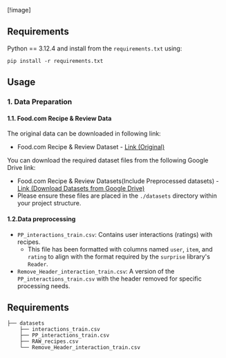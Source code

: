 
 [!image]


## Requirements

Python == 3.12.4 and install from the ```requirements.txt``` using:
```angular2html
pip install -r requirements.txt
```


## Usage

### 1. Data Preparation
#### 1.1. Food.com Recipe & Review Data
The original data can be downloaded in following link:
* Food.com Recipe & Review Dataset - [Link (Original)](https://www.kaggle.com/datasets/shuyangli94/food-com-recipes-and-user-interactions)


You can download the required dataset files from the following Google Drive link:
* Food.com Recipe & Review Datasets(Include Preprocessed datasets) - [Link (Download Datasets from Google Drive)](https://drive.google.com/drive/folders/1TRZ-GuDaqjtYO-CWX0YhoXU5zrpC4dY9?usp=drive_link)
* Please ensure these files are placed in the `./datasets` directory within your project structure.

#### 1.2.Data preprocessing
- `PP_interactions_train.csv`: Contains user interactions (ratings) with recipes.
  * This file has been formatted with columns named `user`, `item`, and `rating` to align with the format required by the `surprise` library's `Reader`.
 - `Remove_Header_interaction_train.csv`: A version of the `PP_interactions_train.csv` with the header removed for specific processing needs.
   
## Requirements
```angular2html
├── datasets
    ├── interactions_train.csv
    ├── PP_interactions_train.csv
    ├── RAW_recipes.csv
    └── Remove_Header_interaction_train.csv
```
